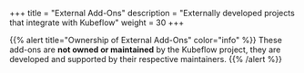 +++
title = "External Add-Ons"
description = "Externally developed projects that integrate with Kubeflow"
weight = 30
+++

{{% alert title="Ownership of External Add-Ons" color="info" %}}
These add-ons are <strong>not owned or maintained</strong> by the Kubeflow project, they are developed and supported by their respective maintainers.
{{% /alert %}}